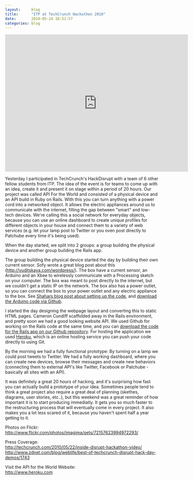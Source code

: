 ```yaml
---
layout:     blog
title:      "ITP at TechCrunch Hackathon 2010"
date:       2010-05-24 18:51:57
categories: blog
---
```


<iframe src="http://player.vimeo.com/video/11964814?title=0&amp;byline=0&amp;portrait=0&amp;color=ffd663" width="600" height="450" frameborder="0"></iframe>

Yesterday I participated in TechCrunch's HackDisrupt with a team of 6 other fellow students from ITP. The idea of the event is for teams to come up with an idea, create it and present it on stage within a period of 20 hours. Our project was called API For the World and consisted of a physical device and an API build in Ruby on Rails. With this you can turn anything with a power cord into a networked object. It allows the electric appliances around us to communicate with the internet, filling the gap between "smart" and low-tech devices. We're calling this a social network for everyday objects, because you can use an online dashboard to create unique profiles for different objects in your house and connect them to a variety of web services (e.g. let your lamp post to Twitter or you oven post directly to Patchube every time it's being used).

When the day started, we split into 2 groups: a group building the physical device and another group building the Rails app.

The group building the physical device started the day by building their own current sensor. Sofy wrote a great blog post about this (http://yuditskaya.com/wordpress/). The box have a current sensor, an Arduino and an Xbee to wirelessly communicate with a Processing sketch on your computer. The box was meant to post directly to the internet, but we couldn't get a static IP on the network. The box also has a power outlet, so you can connect the box to your power outlet and any electric appliance to the box. See <a target="_blank" href="http://itp.nyu.edu/~sz590/blog/2010/05/23/api-for-the-world/">Shahars blog post about setting up the code</a>, and <a target="_blank" href="http://github.com/shaharz/A4W-Arduino">download the Arduino code via Github</a>.

I started the day designing the webpage layout and converting this to static HTML pages. Cameron Cundiff scaffolded away in the Rails environment, and pretty soon we had a good looking website   API. We used Github for working on the Rails code at the same time, and you can <a target="_blank" href="https://github.com/ckundo/a4w">download the code for the Rails app on our Github repository</a>. For hosting the application we used <a target="_blank" href="http://www.heroku.com">Heroku</a>, which is an online hosting service you can push your code directly to using Git.

By the morning we had a fully functional prototype: By turning on a lamp we could post tweets to Twitter. We had a fully working dashboard, where you can create new devices, browse their messages and create new behaviors (connecting them to external API's like Twitter, Facebook or Patchube - basically all sites with an API).

It was definitely a great 20 hours of hacking, and it's surprising how fast you can actually build a prototype of your idea. Sometimes people tend to think a great project also require a great deal of planning (skethes, diagrams, user stories, etc..), but this weekend was a great reminder of how important it is to start producing immediatly. It gets you so much faster to the restructuring process that will eventually come in every project. It also makes you a lot less scared of it, because you haven't spent half a year getting to it.

Photos on Flickr:<br /><a href="http://www.flickr.com/photos/imagima/sets/72157623994972293/">http://www.flickr.com/photos/imagima/sets/72157623994972293/</a>

Press Coverage:<br /><a target="_blank" href="http://techcrunch.com/2010/05/22/inside-disrupt-hackathon-video/">http://techcrunch.com/2010/05/22/inside-disrupt-hackathon-video/</a><br /><a target="_blank" href="http://www.zdnet.com/blog/weblife/best-of-techcrunch-disrupt-hack-day-demos/1743">http://www.zdnet.com/blog/weblife/best-of-techcrunch-disrupt-hack-day-demos/1743</a>

Visit the API for the World Website:<br /><a target="_blank" href="http://www.heroku.com">http://www.heroku.com</a>
